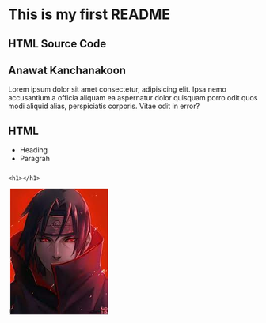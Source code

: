 # This is my first README
## HTML Source Code
## Anawat Kanchanakoon

Lorem ipsum dolor sit amet consectetur, adipisicing elit. Ipsa nemo accusantium a officia aliquam ea aspernatur dolor quisquam porro odit quos modi aliquid alias, perspiciatis corporis. Vitae odit in error?

## HTML
- Heading
- Paragrah

###
```
<h1></h1>
```
!!['road map'](ithachi.jpg)
